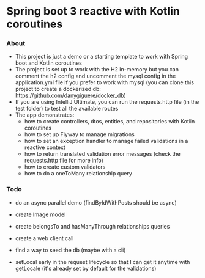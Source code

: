 # Spring boot 3 reactive with Kotlin coroutines

### About
- This project is just a demo or a starting template to work with Spring boot and Kotlin coroutines
- The project is set up to work with the H2 in-memory but you can comment the h2 config and uncomment the mysql config in the application.yml file if you prefer to work with mysql (you can clone this project to create a dockerized db: https://github.com/danygiguere/docker_db)
- If you are using IntelliJ Ultimate, you can run the requests.http file (in the test folder) to test all the available routes
- The app demonstrates:
  - how to create controllers, dtos, entities, and repositories with Kotlin coroutines
  - how to set up Flyway to manage migrations
  - how to set an exception handler to manage failed validations in a reactive context
  - how to return translated validation error messages (check the requests.http file for more info)
  - how to create custom validators
  - how to do a oneToMany relationship query

### Todo
- do an async parallel demo (findByIdWithPosts should be async)
- create Image model
- create belongsTo and hasManyThrough relationships queries
- create a web client call

- find a way to seed the db (maybe with a cli)
- setLocal early in the request lifecycle so that I can get it anytime with getLocale (it's already set by default for the validations)




